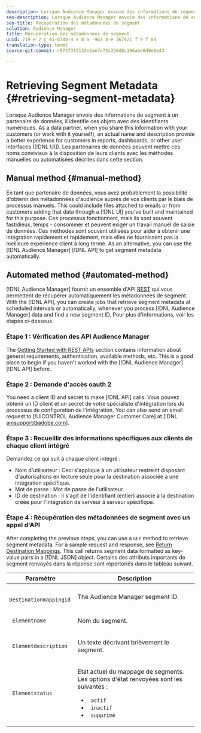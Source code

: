 ```yaml
---
description: Lorsque Audience Manager envoie des informations de segment à un partenaire de données, il identifie ces objets avec des identifiants numériques. En tant que partenaire de données, lorsque vous partagez ces informations avec vos clients (ou travaillez avec vous-même), un nom et une description réels offrent une meilleure expérience aux clients dans les rapports, les tableaux de bord ou d'autres interfaces utilisateur (UI). Les partenaires de données peuvent mettre ces noms conviviaux à la disposition de leurs clients avec les méthodes manuelles ou automatisées décrites dans cette section.
seo-description: Lorsque Audience Manager envoie des informations de segment à un partenaire de données, il identifie ces objets avec des identifiants numériques. En tant que partenaire de données, lorsque vous partagez ces informations avec vos clients (ou travaillez avec vous-même), un nom et une description réels offrent une meilleure expérience aux clients dans les rapports, les tableaux de bord ou d'autres interfaces utilisateur (UI). Les partenaires de données peuvent mettre ces noms conviviaux à la disposition de leurs clients avec les méthodes manuelles ou automatisées décrites dans cette section.
seo-title: Récupération des métadonnées de segment
solution: Audience Manager
title: Récupération des métadonnées de segment
uuid: 719 e 2 c 41-8788-4 e 8 a -967 a-e 367421 f 9 f 84
translation-type: tm+mt
source-git-commit: c9737315132e2ae7d72c250d8c196abe8d9e0e43

---
```



# Retrieving Segment Metadata {#retrieving-segment-metadata}

Lorsque Audience Manager envoie des informations de segment à un partenaire de données, il identifie ces objets avec des identifiants numériques. As a data partner, when you share this information with your customers (or work with it yourself), an actual name and description provide a better experience for customers in reports, dashboards, or other user interfaces ([!DNL UI]). Les partenaires de données peuvent mettre ces noms conviviaux à la disposition de leurs clients avec les méthodes manuelles ou automatisées décrites dans cette section.

## Manual method {#manual-method}

En tant que partenaire de données, vous avez probablement la possibilité d&#39;obtenir des métadonnées d&#39;audience auprès de vos clients par le biais de processus manuels. This could include files attached to emails or from customers adding that data through a [!DNL UI] you&#39;ve built and maintained for this purpose. Ces processus fonctionnent, mais ils sont souvent fastidieux, temps - consommer et peuvent exiger un travail manuel de saisie de données. Ces méthodes sont souvent utilisées pour aider à obtenir une intégration rapidement et rapidement, mais elles ne fournissent pas la meilleure expérience client à long terme. As an alternative, you can use the [!DNL Audience Manager] [!DNL API] to get segment metadata automatically.

## Automated method {#automated-method}

[!DNL Audience Manager] fournit un ensemble d&#39;API [REST](../../api/rest-api-main/rest-api-main.md) qui vous permettent de récupérer automatiquement les métadonnées de segment. With the [!DNL API], you can create jobs that retrieve segment metadata at scheduled intervals or automatically, whenever you process [!DNL Audience Manager] data and find a new segment ID. Pour plus d&#39;informations, voir les étapes ci-dessous.

### Étape 1 : Vérification des API Audience Manager

The [Getting Started with REST APIs](../../api/rest-api-main/aam-api-getting-started.md) section contains information about general requirements, authentication, available methods, etc. This is a good place to begin if you haven&#39;t worked with the [!DNL Audience Manager] [!DNL API] before.

### Étape 2 : Demande d&#39;accès oauth 2

You need a client ID and secret to make [!DNL API] calls. Vous pouvez obtenir un ID client et un secret de votre spécialiste d&#39;intégration lors du processus de configuration de l&#39;intégration. You can also send an email request to [!UICONTROL Audience Manager Customer Care] at [!DNL amsupport@adobe.com].

### Étape 3 : Recueillir des informations spécifiques aux clients de chaque client intégré

Demandez ce qui suit à chaque client intégré :

* Nom d&#39;utilisateur : Ceci s&#39;applique à un utilisateur restreint disposant d&#39;autorisations en lecture seule pour la destination associée à une intégration spécifique.
* Mot de passe : Mot de passe de l&#39;utilisateur.
* ID de destination : Il s&#39;agit de l&#39;identifiant (entier) associé à la destination créée pour l&#39;intégration de serveur à serveur spécifique.

### Étape 4 : Récupération des métadonnées de segment avec un appel d&#39;API

After completing the previous steps, you can use a `GET` method to retrieve segment metadata. For a sample request and response, see [Return Destination Mappings](../../api/rest-api-main/aam-api-destinations/aam-api-retrieve-destinations.md#return-dest-mappings). This call returns segment data formatted as key-value pairs in a [!DNL JSON] object. Certains des attributs importants de segment renvoyés dans la réponse sont répertoriés dans le tableau suivant.

<table id="table_446384AE9A36408A9C570CB7DB72C3D6"> 
 <thead> 
  <tr> 
   <th colname="col1" class="entry"> Paramètre </th> 
   <th colname="col2" class="entry"> Description </th> 
  </tr> 
 </thead>
 <tbody> 
  <tr> 
   <td colname="col1"> <p> <code> Destinationmappingid</code> </p> </td> 
   <td colname="col2"> <p>The <span class="keyword"> Audience Manager</span> segment ID. </p> </td> 
  </tr> 
  <tr> 
   <td colname="col1"> <p> <code> Elementname</code> </p> </td> 
   <td colname="col2"> <p>Nom du segment. </p> </td> 
  </tr> 
  <tr> 
   <td colname="col1"> <p> <code> Elementdescription</code> </p> </td> 
   <td colname="col2"> <p>Un texte décrivant brièvement le segment. </p> </td> 
  </tr> 
  <tr> 
   <td colname="col1"> <p> <code> Elementstatus</code> </p> </td> 
   <td colname="col2"> <p>Etat actuel du mappage de segments. Les options d'état renvoyées sont les suivantes : </p> 
    <ul id="ul_BA3A1F5A773D4ECD9A1A3A1118BDDA8A"> 
     <li id="li_A12B858BD0AD4F35BCD50A4D113D86FF"> <code> actif</code> </li> 
     <li id="li_98C04A861C2D4364B5FBD24498E8E9C5"> <code> inactif</code> </li> 
     <li id="li_1913A10948894FF3B507C0A3FE775CC1"> <code> supprimé</code> </li> 
    </ul> </td> 
  </tr> 
 </tbody> 
</table>